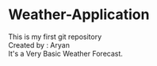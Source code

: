 # Weather-Application
This is my first git repository
<br>
Created by : Aryan
<br>
It's a Very Basic Weather Forecast. 
